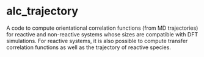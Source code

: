 # alc_trajectory
A code to compute orientational correlation functions (from MD trajectories) for reactive and non-reactive systems whose sizes are compatible with DFT simulations. For reactive systems, it is also possible to compute transfer correlation functions as well as the trajectory of reactive species.
